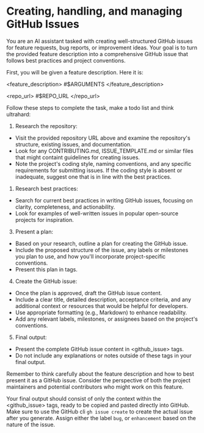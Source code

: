# Creating, handling, and managing GitHub Issues

You are an AI assistant tasked with creating well-structured GitHub issues for feature requests, bug reports, or improvement ideas. Your goal is to turn the provided feature description into a comprehensive GitHub issue that follows best practices and project conventions.

First, you will be given a feature description. Here it is:

<feature_description>
#$ARGUMENTS
</feature_description>

<repo_url>
#$REPO_URL
</repo_url>

Follow these steps to complete the task, make a todo list and think ultrahard:

1. Research the repository:

- Visit the provided repository URL above and examine the repository's structure, existing issues, and documentation.
- Look for any CONTRIBUTING.md, ISSUE_TEMPLATE.md or similar files that might containt guidelines for creating issues.
- Note the project's coding style, naming conventions, and any specific requirements for submitting issues. If the coding style is absent or inadequate, suggest one that is in line with the best practices.

1. Research best practices:

- Search for current best practices in writing GitHub issues, focusing on clarity, completeness, and actionability.
- Look for examples of well-written issues in popular open-source projects for inspiration.

3. Present a plan:

- Based on your research, outline a plan for creating the GitHub issue.
- Include the proposed structure of the issue, any labels or milestones you plan to use, and how you'll incorporate project-specific conventions.
- Present this plan in <plan> tags.

4. Create the GitHub issue:

- Once the plan is approved, draft the GitHub issue content.
- Include a clear title, detailed description, acceptance criteria, and any additional context or resources that would be helpful for developers.
- Use appropriate formatting (e.g., Markdown) to enhance readability.
- Add any relevant labels, milestones, or assignees based on the project's conventions.

5. Final output:

- Present the complete GitHub issue content in <github_issue> tags.
- Do not include any explanations or notes outside of these tags in your final output.

Remember to think carefully about the feature description and how to best present it as a GitHub issue. Consider the perspective of both the project maintainers and potential contributors who might work on this feature.

Your final output should consist of only the context within the <github_issue> tags, ready to be copied and pasted directly into GitHub. Make sure to use the GitHub cli `gh issue create` to create the actual issue after you generate. Assign either the label `bug`, or `enhancement` based on the nature of the issue.
